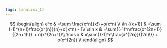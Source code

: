 ```yaml
---
tags: [analisi_1]
---
```

$$
\begin{align}
e^x & =\sum \frac{x^n}{x!}+o(x^n) \\ 
\ln {(x+1)} & =\sum (-1)^{n+1}\frac{x^{n}}{n}+o(x^n) - 1\\
\sin x & =\sum{(-1)^n\frac{x^{2n+1}}{(2n+1)!}} + o(x^{2n+1})\\
\cos x & =\sum{(-1)^n\frac{x^{2n}}{(2n)!}} + o(x^{2n}) \\
\end{align}
$$

